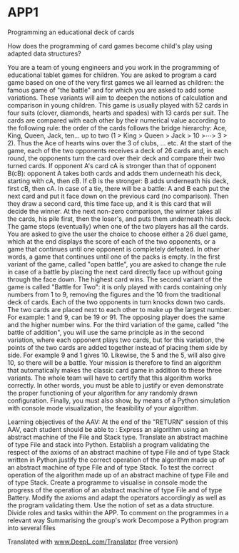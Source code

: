 # APP1

Programming an educational deck of cards

How does the programming of card games become child's play using adapted data structures?

You are a team of young engineers and you work in the programming of educational tablet games for children. You are asked to program a card game based on one of the very first games we all learned as children: the famous game of "the battle" and for which you are asked to add some variations. These variants will aim to deepen the notions of calculation and comparison in young children. This game is usually played with 52 cards in four suits (clover, diamonds, hearts and spades) with 13 cards per suit. The cards are compared with each other by their numerical value according to the following rule: the order of the cards follows the bridge hierarchy: Ace, King, Queen, Jack, ten... up to two (1 > King > Queen > Jack > 10 >⋯> 3 > 2). Thus the Ace of hearts wins over the 3 of clubs, ... etc. At the start of the game, each of the two opponents receives a deck of 26 cards and, in each round, the opponents turn the card over their deck and compare their two turned cards. If opponent A's card cA is stronger than that of opponent B(cB): opponent A takes both cards and adds them underneath his deck, starting with cA, then cB. If cB is the stronger: B adds underneath his deck, first cB, then cA. In case of a tie, there will be a battle: A and B each put the next card and put it face down on the previous card (no comparison). Then they draw a second card, this time face up, and it is this card that will decide the winner. At the next non-zero comparison, the winner takes all the cards, his pile first, then the loser's, and puts them underneath his deck. The game stops (eventually) when one of the two players has all the cards. You are asked to give the user the choice to choose either a 26 duel game, which at the end displays the score of each of the two opponents, or a game that continues until one opponent is completely defeated. In other words, a game that continues until one of the packs is empty. In the first variant of the game, called "open battle", you are asked to change the rule in case of a battle by placing the next card directly face up without going through the face down. The highest card wins. The second variant of the game is called "Battle for Two": it is only played with cards containing only numbers from 1 to 9, removing the figures and the 10 from the traditional deck of cards. Each of the two opponents in turn knocks down two cards. The two cards are placed next to each other to make up the largest number. For example: 1 and 9, can be 19 or 91. The opposing player does the same and the higher number wins. For the third variation of the game, called "the battle of addition", you will use the same principle as in the second variation, where each opponent plays two cards, but for this variation, the points of the two cards are added together instead of placing them side by side. For example 9 and 1 gives 10. Likewise, the 5 and the 5, will also give 10, so there will be a battle. Your mission is therefore to find an algorithm that automatically makes the classic card game in addition to these three variants. The whole team will have to certify that this algorithm works correctly. In other words, you must be able to justify or even demonstrate the proper functioning of your algorithm for any randomly drawn configuration. Finally, you must also show, by means of a Python simulation with console mode visualization, the feasibility of your algorithm.

Learning objectives of the AAV: 
At the end of the "RETURN" session of this AAV, each student should be able to : 
Express an algorithm using an abstract machine of the File and Stack type.
Translate an abstract machine of type File and stack into Python.
Establish a program validating the respect of the axioms of an abstract machine of type File and of type Stack written in Python.justify the correct operation of the algorithm made up of an abstract machine of type File and of type Stack.
To test the correct operation of the algorithm made up of an abstract machine of type File and of type Stack.
Create a programme to visualise in console mode the progress of the operation of an abstract machine of type File and of type Battery.
Modify the axioms and adapt the operators accordingly as well as the program validating them. Use the notion of set as a data structure.
Divide roles and tasks within the APP.
To comment on the programmes in a relevant way
Summarising the group's work
Decompose a Python program into several files

Translated with www.DeepL.com/Translator (free version)
